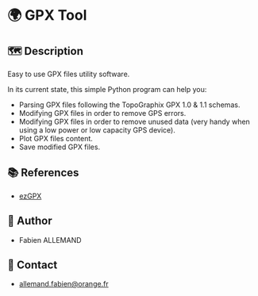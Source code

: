 # 🌍 GPX Tool

## 🗺 Description
Easy to use GPX files utility software.

In its current state, this simple Python program can help you:
- Parsing GPX files following the TopoGraphix GPX 1.0 & 1.1 schemas.
- Modifying GPX files in order to remove GPS errors.
- Modifying GPX files in order to remove unused data (very handy when using a low power or low capacity GPS device).
- Plot GPX files content.
- Save modified GPX files.

## 📚 References
- [ezGPX](https://github.com/FABallemand/ezGPX)

## 👤 Author
- Fabien ALLEMAND

## 📧 Contact
- allemand.fabien@orange.fr